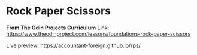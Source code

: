 # Rock Paper Scissors

**From The Odin Projects Curriculum**
Link: https://www.theodinproject.com/lessons/foundations-rock-paper-scissors

Live preview: https://accountant-foreign.github.io/rps/
